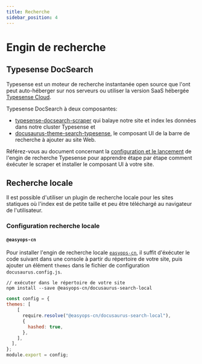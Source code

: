 ```yaml
---
title: Recherche
sidebar_position: 4
---
```


# Engin de recherche

## Typesense DocSearch

Typesense est un moteur de recherche instantanée open source que l'ont peut auto-héberger sur nos serveurs ou utiliser la version SaaS hébergée [Typesense Cloud](https://cloud.typesense.org/).

Typesense DocSearch à deux composantes:
- [typesense-docsearch-scraper](https://github.com/typesense/typesense-docsearch-scraper) qui balaye notre site et index les données dans notre cluster Typesense et
- [docusaurus-theme-search-typesense](https://github.com/typesense/docusaurus-theme-search-typesense), le composant UI de la barre de recherche à ajouter au site Web.

Référez-vous au document concernant la [configuration et le lancement](./recherche-config-dev.md) de l'engin de recherche Typesense pour apprendre étape par étape comment éxécuter le scraper et installer le composant UI à votre site.

## Recherche locale

Il est possible d'utiliser un plugin de recherche locale pour les sites statiques où l'index est de petite taille et peu être téléchargé au navigateur de l'utilisateur.

### Configuration recherche locale

#### `@easyops-cn`

Pour installer l'engin de recherche locale [`easyops-cn`](https://github.com/easyops-cn/docusaurus-search-local), il suffit d'éxécuter le code suivant dans une console à partir du répertoire de votre site, puis ajouter un élément `themes` dans le fichier de configuration `docusaurus.config.js`.

```
// exécuter dans le répertoire de votre site
npm install --save @easyops-cn/docusaurus-search-local
```

```js title:"docusaurus.config.js"
const config = {
themes: [
    [
      require.resolve("@easyops-cn/docusaurus-search-local"),
      {
        hashed: true,
      },
    ],
  ],  
};
module.export = config;
```